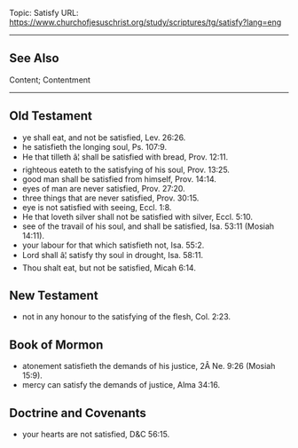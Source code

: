 Topic: Satisfy
URL: https://www.churchofjesuschrist.org/study/scriptures/tg/satisfy?lang=eng

---

## See Also

Content; Contentment

---

## Old Testament

- ye shall eat, and not be satisfied, Lev. 26:26.
- he satisfieth the longing soul, Ps. 107:9.
- He that tilleth â¦ shall be satisfied with bread, Prov. 12:11.
- righteous eateth to the satisfying of his soul, Prov. 13:25.
- good man shall be satisfied from himself, Prov. 14:14.
- eyes of man are never satisfied, Prov. 27:20.
- three things that are never satisfied, Prov. 30:15.
- eye is not satisfied with seeing, Eccl. 1:8.
- He that loveth silver shall not be satisfied with silver, Eccl. 5:10.
- see of the travail of his soul, and shall be satisfied, Isa. 53:11 (Mosiah 14:11).
- your labour for that which satisfieth not, Isa. 55:2.
- Lord shall â¦ satisfy thy soul in drought, Isa. 58:11.
- Thou shalt eat, but not be satisfied, Micah 6:14.

## New Testament

- not in any honour to the satisfying of the flesh, Col. 2:23.

## Book of Mormon

- atonement satisfieth the demands of his justice, 2Â Ne. 9:26 (Mosiah 15:9).
- mercy can satisfy the demands of justice, Alma 34:16.

## Doctrine and Covenants

- your hearts are not satisfied, D&C 56:15.

